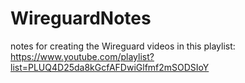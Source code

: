 # WireguardNotes
notes for creating the Wireguard videos in this playlist: https://www.youtube.com/playlist?list=PLUQ4D25da8kGcfAFDwiGlfmf2mSODSIoY
